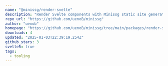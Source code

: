 ```yaml
---
name: "@minissg/render-svelte"
description: "Render Svelte components with Minissg static site generator."
repo_url: "https://github.com/uenoB/minissg"
author: "uenob"
homepage: "https://github.com/uenoB/minissg/tree/main/packages/render-svelte#readme"
downloads: 4
updated: "2025-01-03T22:39:19.254Z"
github_stars: 3
svelte5: true
tags: 
  - tooling
---
```

